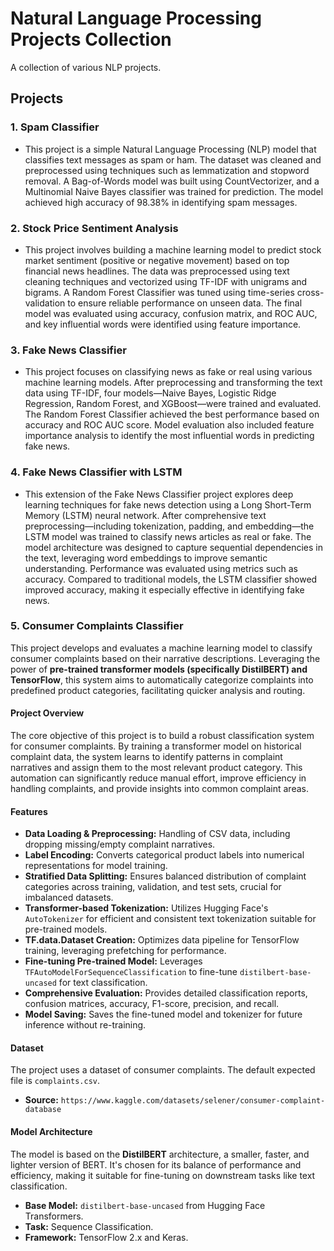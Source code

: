 # Natural Language Processing Projects Collection

A collection of various NLP projects.

## Projects

### 1. Spam Classifier
- This project is a simple Natural Language Processing (NLP) model that classifies text messages as spam or ham. The dataset was cleaned and preprocessed using techniques such as lemmatization and stopword removal. A Bag-of-Words model was built using CountVectorizer, and a Multinomial Naive Bayes classifier was trained for prediction. The model achieved high accuracy of 98.38% in identifying spam messages.


### 2. Stock Price Sentiment Analysis
- This project involves building a machine learning model to predict stock market sentiment (positive or negative movement) based on top financial news headlines. The data was preprocessed using text cleaning techniques and vectorized using TF-IDF with unigrams and bigrams. A Random Forest Classifier was tuned using time-series cross-validation to ensure reliable performance on unseen data. The final model was evaluated using accuracy, confusion matrix, and ROC AUC, and key influential words were identified using feature importance.


### 3. Fake News Classifier
- This project focuses on classifying news as fake or real using various machine learning models. After preprocessing and transforming the text data using TF-IDF, four models—Naive Bayes, Logistic Ridge Regression, Random Forest, and XGBoost—were trained and evaluated. The Random Forest Classifier achieved the best performance based on accuracy and ROC AUC score. Model evaluation also included feature importance analysis to identify the most influential words in predicting fake news.

### 4. Fake News Classifier with LSTM
- This extension of the Fake News Classifier project explores deep learning techniques for fake news detection using a Long Short-Term Memory (LSTM) neural network. After comprehensive text preprocessing—including tokenization, padding, and embedding—the LSTM model was trained to classify news articles as real or fake. The model architecture was designed to capture sequential dependencies in the text, leveraging word embeddings to improve semantic understanding. Performance was evaluated using metrics such as accuracy. Compared to traditional models, the LSTM classifier showed improved accuracy, making it especially effective in identifying fake news.

### 5. Consumer Complaints Classifier

This project develops and evaluates a machine learning model to classify consumer complaints based on their narrative descriptions. Leveraging the power of **pre-trained transformer models (specifically DistilBERT) and TensorFlow**, this system aims to automatically categorize complaints into predefined product categories, facilitating quicker analysis and routing.


#### Project Overview

The core objective of this project is to build a robust classification system for consumer complaints. By training a transformer model on historical complaint data, the system learns to identify patterns in complaint narratives and assign them to the most relevant product category. This automation can significantly reduce manual effort, improve efficiency in handling complaints, and provide insights into common complaint areas.

#### Features

* **Data Loading & Preprocessing:** Handling of CSV data, including dropping missing/empty complaint narratives.
* **Label Encoding:** Converts categorical product labels into numerical representations for model training.
* **Stratified Data Splitting:** Ensures balanced distribution of complaint categories across training, validation, and test sets, crucial for imbalanced datasets.
* **Transformer-based Tokenization:** Utilizes Hugging Face's `AutoTokenizer` for efficient and consistent text tokenization suitable for pre-trained models.
* **TF.data.Dataset Creation:** Optimizes data pipeline for TensorFlow training, leveraging prefetching for performance.
* **Fine-tuning Pre-trained Model:** Leverages `TFAutoModelForSequenceClassification` to fine-tune `distilbert-base-uncased` for text classification.
* **Comprehensive Evaluation:** Provides detailed classification reports, confusion matrices, accuracy, F1-score, precision, and recall.
* **Model Saving:** Saves the fine-tuned model and tokenizer for future inference without re-training.

#### Dataset

The project uses a dataset of consumer complaints. The default expected file is `complaints.csv`.

* **Source:** `https://www.kaggle.com/datasets/selener/consumer-complaint-database`

#### Model Architecture

The model is based on the **DistilBERT** architecture, a smaller, faster, and lighter version of BERT. It's chosen for its balance of performance and efficiency, making it suitable for fine-tuning on downstream tasks like text classification.

* **Base Model:** `distilbert-base-uncased` from Hugging Face Transformers.
* **Task:** Sequence Classification.
* **Framework:** TensorFlow 2.x and Keras.
